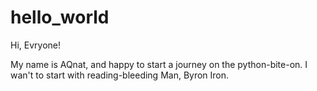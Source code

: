 # hello_world

Hi, Evryone!

My name is AQnat, and happy to start a journey on the python-bite-on.
I wan't to start with reading-bleeding Man, Byron Iron.
